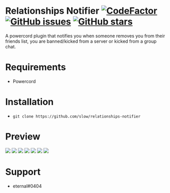 # Relationships Notifier [![CodeFactor](https://www.codefactor.io/repository/github/slow/relationships-notifier/badge)](https://www.codefactor.io/repository/github/slow/relationships-notifier) [![GitHub issues](https://img.shields.io/github/issues/slow/relationships-notifier?style=flat)](https://github.com/slow/relationships-notifier/issues) [![GitHub stars](https://img.shields.io/github/stars/slow/relationships-notifier?style=flat)](https://github.com/slow/relationships-notifier/stargazers)

A powercord plugin that notifies you when someone removes you from their friends list, you are banned/kicked from a server or kicked from a group chat.

# Requirements

-  Powercord

# Installation

-  `git clone https://github.com/slow/relationships-notifier`

# Preview

<img src="https://i.imgur.com/5sdFepE.png"/>
<img src="https://i.imgur.com/xs2IvJh.png"/>
<img src="https://i.imgur.com/XrPBOIQ.png"/>
<img src="https://i.imgur.com/x8Ac0HS.png"/>
<img src="https://i.imgur.com/l8vH1TX.png"/>
<img src="https://i.imgur.com/AOLOpn4.png"/>
<img src="https://i.imgur.com/SKDP0y8.png"/>

# Support
- eternal#0404